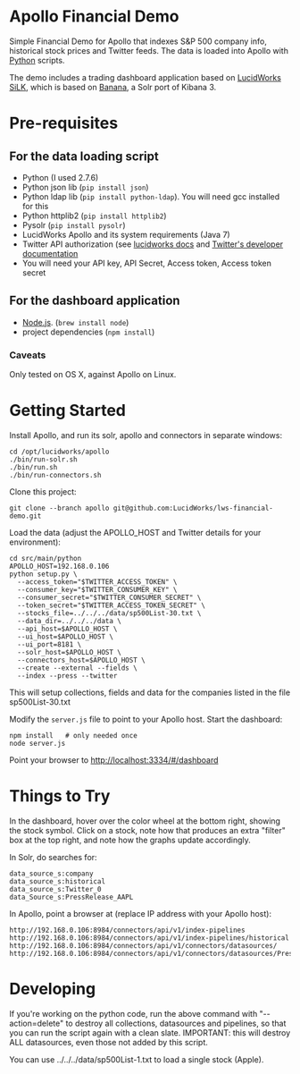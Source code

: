 Apollo Financial Demo
=====================

Simple Financial Demo for Apollo that indexes S&amp;P 500 company info,
historical stock prices and Twitter feeds. The data is loaded into Apollo
with [Python](https://www.python.org) scripts.

The demo includes a trading dashboard application based on
[LucidWorks SiLK](http://www.lucidworks.com/lucidworks-silk/),
which is based on [Banana](https://github.com/LucidWorks/banana), a Solr port of Kibana 3.

# Pre-requisites

## For the data loading script

* Python (I used 2.7.6)
* Python json lib (`pip install json`)
* Python ldap lib (`pip install python-ldap`). You will need gcc installed for this
* Python httplib2 (`pip install httplib2`)
* Pysolr (`pip install pysolr`)
* LucidWorks Apollo and its system requirements (Java 7)
* Twitter API authorization (see
[lucidworks docs](http://docs.lucidworks.com/display/lweug/Twitter+Stream+Data+Sources) and
[Twitter's developer documentation](http://dev.twitter.com)
 * You will need your API key, API Secret, Access token, Access token secret

## For the dashboard application

* [Node.js](http://nodejs.org). (`brew install node`)
* project dependencies (`npm install`)


### Caveats

Only tested on OS X, against Apollo on Linux.

Getting Started
=================

Install Apollo, and run its solr, apollo and connectors in separate windows:

    cd /opt/lucidworks/apollo
    ./bin/run-solr.sh
    ./bin/run.sh
    ./bin/run-connectors.sh

Clone this project:

    git clone --branch apollo git@github.com:LucidWorks/lws-financial-demo.git

Load the data (adjust the APOLLO_HOST and Twitter details for your environment):

    cd src/main/python
    APOLLO_HOST=192.168.0.106
    python setup.py \
      --access_token="$TWITTER_ACCESS_TOKEN" \
      --consumer_key="$TWITTER_CONSUMER_KEY" \
      --consumer_secret="$TWITTER_CONSUMER_SECRET" \
      --token_secret="$TWITTER_ACCESS_TOKEN_SECRET" \
      --stocks_file=../../../data/sp500List-30.txt \
      --data_dir=../../../data \
      --api_host=$APOLLO_HOST \
      --ui_host=$APOLLO_HOST \
      --ui_port=8181 \
      --solr_host=$APOLLO_HOST \
      --connectors_host=$APOLLO_HOST \
      --create --external --fields \
      --index --press --twitter

This will setup collections, fields and data for the companies listed in the file sp500List-30.txt

Modify the `server.js` file to point to your Apollo host. Start the dashboard:

    npm install   # only needed once
    node server.js

Point your browser to [http://localhost:3334/#/dashboard](http://localhost:3334/#/dashboard)

Things to Try
=============

In the dashboard, hover over the color wheel at the bottom right, showing the stock symbol.
Click on a stock, note how that produces an extra "filter" box at the top right, and note
how the graphs update accordingly.

In Solr, do searches for:

    data_source_s:company
    data_source_s:historical
    data_source_s:Twitter_0
    data_Source_s:PressRelease_AAPL

In Apollo, point a browser at (replace IP address with your Apollo host):

    http://192.168.0.106:8984/connectors/api/v1/index-pipelines
    http://192.168.0.106:8984/connectors/api/v1/index-pipelines/historical
    http://192.168.0.106:8984/connectors/api/v1/connectors/datasources/
    http://192.168.0.106:8984/connectors/api/v1/connectors/datasources/PressRelease_AAPL


Developing
==========

If you're working on the python code, run the above command with "--action=delete"
to destroy all collections, datasources and pipelines, so that you can run the script
again with a clean slate.
IMPORTANT: this will destroy ALL datasources, even those not added by this script.

You can use ../../../data/sp500List-1.txt to load a single stock (Apple).
